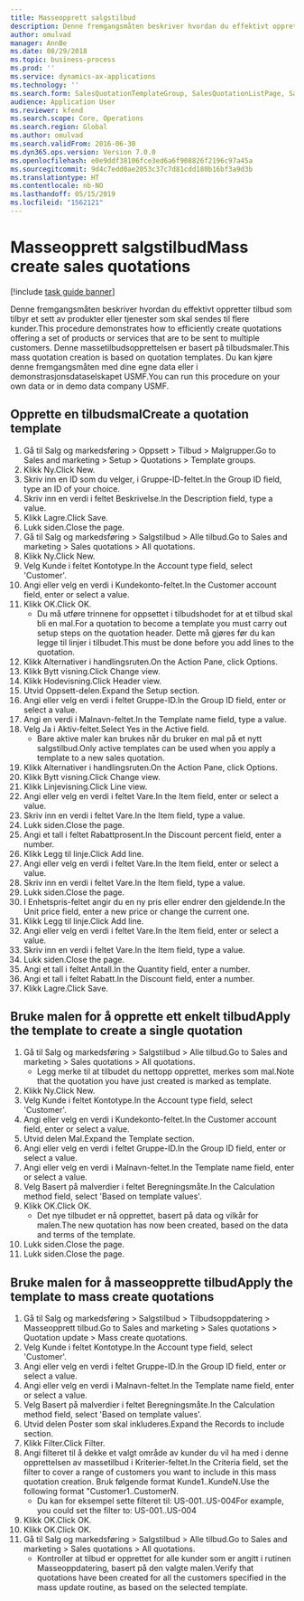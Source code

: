 ```yaml
---
title: Masseopprett salgstilbud
description: Denne fremgangsmåten beskriver hvordan du effektivt oppretter tilbud som tilbyr et sett av produkter eller tjenester som skal sendes til flere kunder.
author: omulvad
manager: AnnBe
ms.date: 08/29/2018
ms.topic: business-process
ms.prod: ''
ms.service: dynamics-ax-applications
ms.technology: ''
ms.search.form: SalesQuotationTemplateGroup, SalesQuotationListPage, SalesCreateQuotation, SalesQuotationTable, SysQueryForm
audience: Application User
ms.reviewer: kfend
ms.search.scope: Core, Operations
ms.search.region: Global
ms.author: omulvad
ms.search.validFrom: 2016-06-30
ms.dyn365.ops.version: Version 7.0.0
ms.openlocfilehash: e0e9ddf38106fce3ed6a6f908826f2196c97a45a
ms.sourcegitcommit: 9d4c7edd0ae2053c37c7d81cdd180b16bf3a9d3b
ms.translationtype: HT
ms.contentlocale: nb-NO
ms.lasthandoff: 05/15/2019
ms.locfileid: "1562121"
---
```

# <a name="mass-create-sales-quotations"></a><span data-ttu-id="8bc7e-103">Masseopprett salgstilbud</span><span class="sxs-lookup"><span data-stu-id="8bc7e-103">Mass create sales quotations</span></span>

[!include [task guide banner](../../includes/task-guide-banner.md)]

<span data-ttu-id="8bc7e-104">Denne fremgangsmåten beskriver hvordan du effektivt oppretter tilbud som tilbyr et sett av produkter eller tjenester som skal sendes til flere kunder.</span><span class="sxs-lookup"><span data-stu-id="8bc7e-104">This procedure demonstrates how to efficiently create quotations offering a set of products or services that are to be sent to multiple customers.</span></span> <span data-ttu-id="8bc7e-105">Denne massetilbudsopprettelsen er basert på tilbudsmaler.</span><span class="sxs-lookup"><span data-stu-id="8bc7e-105">This mass quotation creation is based on quotation templates.</span></span> <span data-ttu-id="8bc7e-106">Du kan kjøre denne fremgangsmåten med dine egne data eller i demonstrasjonsdataselskapet USMF.</span><span class="sxs-lookup"><span data-stu-id="8bc7e-106">You can run this procedure on your own data or in demo data company USMF.</span></span>


## <a name="create-a-quotation-template"></a><span data-ttu-id="8bc7e-107">Opprette en tilbudsmal</span><span class="sxs-lookup"><span data-stu-id="8bc7e-107">Create a quotation template</span></span>
1. <span data-ttu-id="8bc7e-108">Gå til Salg og markedsføring > Oppsett > Tilbud > Malgrupper.</span><span class="sxs-lookup"><span data-stu-id="8bc7e-108">Go to Sales and marketing > Setup > Quotations > Template groups.</span></span>
2. <span data-ttu-id="8bc7e-109">Klikk Ny.</span><span class="sxs-lookup"><span data-stu-id="8bc7e-109">Click New.</span></span>
3. <span data-ttu-id="8bc7e-110">Skriv inn en ID som du velger, i Gruppe-ID-feltet.</span><span class="sxs-lookup"><span data-stu-id="8bc7e-110">In the Group ID field, type an ID of your choice.</span></span>
4. <span data-ttu-id="8bc7e-111">Skriv inn en verdi i feltet Beskrivelse.</span><span class="sxs-lookup"><span data-stu-id="8bc7e-111">In the Description field, type a value.</span></span>
5. <span data-ttu-id="8bc7e-112">Klikk Lagre.</span><span class="sxs-lookup"><span data-stu-id="8bc7e-112">Click Save.</span></span>
6. <span data-ttu-id="8bc7e-113">Lukk siden.</span><span class="sxs-lookup"><span data-stu-id="8bc7e-113">Close the page.</span></span>
7. <span data-ttu-id="8bc7e-114">Gå til Salg og markedsføring > Salgstilbud > Alle tilbud.</span><span class="sxs-lookup"><span data-stu-id="8bc7e-114">Go to Sales and marketing > Sales quotations > All quotations.</span></span>
8. <span data-ttu-id="8bc7e-115">Klikk Ny.</span><span class="sxs-lookup"><span data-stu-id="8bc7e-115">Click New.</span></span>
9. <span data-ttu-id="8bc7e-116">Velg Kunde i feltet Kontotype.</span><span class="sxs-lookup"><span data-stu-id="8bc7e-116">In the Account type field, select 'Customer'.</span></span>
10. <span data-ttu-id="8bc7e-117">Angi eller velg en verdi i Kundekonto-feltet.</span><span class="sxs-lookup"><span data-stu-id="8bc7e-117">In the Customer account field, enter or select a value.</span></span>
11. <span data-ttu-id="8bc7e-118">Klikk OK.</span><span class="sxs-lookup"><span data-stu-id="8bc7e-118">Click OK.</span></span>
    * <span data-ttu-id="8bc7e-119">Du må utføre trinnene for oppsettet i tilbudshodet for at et tilbud skal bli en mal.</span><span class="sxs-lookup"><span data-stu-id="8bc7e-119">For a quotation to become a template you must carry out  setup steps on the quotation header.</span></span> <span data-ttu-id="8bc7e-120">Dette må gjøres før du kan legge til linjer i tilbudet.</span><span class="sxs-lookup"><span data-stu-id="8bc7e-120">This must be done before you add lines to the quotation.</span></span>   
12. <span data-ttu-id="8bc7e-121">Klikk Alternativer i handlingsruten.</span><span class="sxs-lookup"><span data-stu-id="8bc7e-121">On the Action Pane, click Options.</span></span>
13. <span data-ttu-id="8bc7e-122">Klikk Bytt visning.</span><span class="sxs-lookup"><span data-stu-id="8bc7e-122">Click Change view.</span></span>
14. <span data-ttu-id="8bc7e-123">Klikk Hodevisning.</span><span class="sxs-lookup"><span data-stu-id="8bc7e-123">Click Header view.</span></span>
15. <span data-ttu-id="8bc7e-124">Utvid Oppsett-delen.</span><span class="sxs-lookup"><span data-stu-id="8bc7e-124">Expand the Setup section.</span></span>
16. <span data-ttu-id="8bc7e-125">Angi eller velg en verdi i feltet Gruppe-ID.</span><span class="sxs-lookup"><span data-stu-id="8bc7e-125">In the Group ID field, enter or select a value.</span></span>
17. <span data-ttu-id="8bc7e-126">Angi en verdi i Malnavn-feltet.</span><span class="sxs-lookup"><span data-stu-id="8bc7e-126">In the Template name field, type a value.</span></span>
18. <span data-ttu-id="8bc7e-127">Velg Ja i Aktiv-feltet.</span><span class="sxs-lookup"><span data-stu-id="8bc7e-127">Select Yes in the Active field.</span></span>
    * <span data-ttu-id="8bc7e-128">Bare aktive maler kan brukes når du bruker en mal på et nytt salgstilbud.</span><span class="sxs-lookup"><span data-stu-id="8bc7e-128">Only active templates can be used when you apply a template to a new sales quotation.</span></span>  
19. <span data-ttu-id="8bc7e-129">Klikk Alternativer i handlingsruten.</span><span class="sxs-lookup"><span data-stu-id="8bc7e-129">On the Action Pane, click Options.</span></span>
20. <span data-ttu-id="8bc7e-130">Klikk Bytt visning.</span><span class="sxs-lookup"><span data-stu-id="8bc7e-130">Click Change view.</span></span>
21. <span data-ttu-id="8bc7e-131">Klikk Linjevisning.</span><span class="sxs-lookup"><span data-stu-id="8bc7e-131">Click Line view.</span></span>
22. <span data-ttu-id="8bc7e-132">Angi eller velg en verdi i feltet Vare.</span><span class="sxs-lookup"><span data-stu-id="8bc7e-132">In the Item field, enter or select a value.</span></span>
23. <span data-ttu-id="8bc7e-133">Skriv inn en verdi i feltet Vare.</span><span class="sxs-lookup"><span data-stu-id="8bc7e-133">In the Item field, type a value.</span></span>
24. <span data-ttu-id="8bc7e-134">Lukk siden.</span><span class="sxs-lookup"><span data-stu-id="8bc7e-134">Close the page.</span></span>
25. <span data-ttu-id="8bc7e-135">Angi et tall i feltet Rabattprosent.</span><span class="sxs-lookup"><span data-stu-id="8bc7e-135">In the Discount percent field, enter a number.</span></span>
26. <span data-ttu-id="8bc7e-136">Klikk Legg til linje.</span><span class="sxs-lookup"><span data-stu-id="8bc7e-136">Click Add line.</span></span>
27. <span data-ttu-id="8bc7e-137">Angi eller velg en verdi i feltet Vare.</span><span class="sxs-lookup"><span data-stu-id="8bc7e-137">In the Item field, enter or select a value.</span></span>
28. <span data-ttu-id="8bc7e-138">Skriv inn en verdi i feltet Vare.</span><span class="sxs-lookup"><span data-stu-id="8bc7e-138">In the Item field, type a value.</span></span>
29. <span data-ttu-id="8bc7e-139">Lukk siden.</span><span class="sxs-lookup"><span data-stu-id="8bc7e-139">Close the page.</span></span>
30. <span data-ttu-id="8bc7e-140">I Enhetspris-feltet angir du en ny pris eller endrer den gjeldende.</span><span class="sxs-lookup"><span data-stu-id="8bc7e-140">In the Unit price field, enter a new price or change the current one.</span></span>
31. <span data-ttu-id="8bc7e-141">Klikk Legg til linje.</span><span class="sxs-lookup"><span data-stu-id="8bc7e-141">Click Add line.</span></span>
32. <span data-ttu-id="8bc7e-142">Angi eller velg en verdi i feltet Vare.</span><span class="sxs-lookup"><span data-stu-id="8bc7e-142">In the Item field, enter or select a value.</span></span>
33. <span data-ttu-id="8bc7e-143">Skriv inn en verdi i feltet Vare.</span><span class="sxs-lookup"><span data-stu-id="8bc7e-143">In the Item field, type a value.</span></span>
34. <span data-ttu-id="8bc7e-144">Lukk siden.</span><span class="sxs-lookup"><span data-stu-id="8bc7e-144">Close the page.</span></span>
35. <span data-ttu-id="8bc7e-145">Angi et tall i feltet Antall.</span><span class="sxs-lookup"><span data-stu-id="8bc7e-145">In the Quantity field, enter a number.</span></span>
36. <span data-ttu-id="8bc7e-146">Angi et tall i feltet Rabatt.</span><span class="sxs-lookup"><span data-stu-id="8bc7e-146">In the Discount field, enter a number.</span></span>
37. <span data-ttu-id="8bc7e-147">Klikk Lagre.</span><span class="sxs-lookup"><span data-stu-id="8bc7e-147">Click Save.</span></span>

## <a name="apply-the-template-to-create-a-single-quotation"></a><span data-ttu-id="8bc7e-148">Bruke malen for å opprette ett enkelt tilbud</span><span class="sxs-lookup"><span data-stu-id="8bc7e-148">Apply the template to create a single quotation</span></span>
1. <span data-ttu-id="8bc7e-149">Gå til Salg og markedsføring > Salgstilbud > Alle tilbud.</span><span class="sxs-lookup"><span data-stu-id="8bc7e-149">Go to Sales and marketing > Sales quotations > All quotations.</span></span>
    * <span data-ttu-id="8bc7e-150">Legg merke til at tilbudet du nettopp opprettet, merkes som mal.</span><span class="sxs-lookup"><span data-stu-id="8bc7e-150">Note that the quotation you have just created is marked as template.</span></span>  
2. <span data-ttu-id="8bc7e-151">Klikk Ny.</span><span class="sxs-lookup"><span data-stu-id="8bc7e-151">Click New.</span></span>
3. <span data-ttu-id="8bc7e-152">Velg Kunde i feltet Kontotype.</span><span class="sxs-lookup"><span data-stu-id="8bc7e-152">In the Account type field, select 'Customer'.</span></span>
4. <span data-ttu-id="8bc7e-153">Angi eller velg en verdi i Kundekonto-feltet.</span><span class="sxs-lookup"><span data-stu-id="8bc7e-153">In the Customer account field, enter or select a value.</span></span>
5. <span data-ttu-id="8bc7e-154">Utvid delen Mal.</span><span class="sxs-lookup"><span data-stu-id="8bc7e-154">Expand the Template section.</span></span>
6. <span data-ttu-id="8bc7e-155">Angi eller velg en verdi i feltet Gruppe-ID.</span><span class="sxs-lookup"><span data-stu-id="8bc7e-155">In the Group ID field, enter or select a value.</span></span>
7. <span data-ttu-id="8bc7e-156">Angi eller velg en verdi i Malnavn-feltet.</span><span class="sxs-lookup"><span data-stu-id="8bc7e-156">In the Template name field, enter or select a value.</span></span>
8. <span data-ttu-id="8bc7e-157">Velg Basert på malverdier i feltet Beregningsmåte.</span><span class="sxs-lookup"><span data-stu-id="8bc7e-157">In the Calculation method field, select 'Based on template values'.</span></span>
9. <span data-ttu-id="8bc7e-158">Klikk OK.</span><span class="sxs-lookup"><span data-stu-id="8bc7e-158">Click OK.</span></span>
    * <span data-ttu-id="8bc7e-159">Det nye tilbudet er nå opprettet, basert på data og vilkår for malen.</span><span class="sxs-lookup"><span data-stu-id="8bc7e-159">The new quotation has now been created, based on the data and terms of the template.</span></span>  
10. <span data-ttu-id="8bc7e-160">Lukk siden.</span><span class="sxs-lookup"><span data-stu-id="8bc7e-160">Close the page.</span></span>
11. <span data-ttu-id="8bc7e-161">Lukk siden.</span><span class="sxs-lookup"><span data-stu-id="8bc7e-161">Close the page.</span></span>

## <a name="apply-the-template-to-mass-create-quotations"></a><span data-ttu-id="8bc7e-162">Bruke malen for å masseopprette tilbud</span><span class="sxs-lookup"><span data-stu-id="8bc7e-162">Apply the template to mass create quotations</span></span>
1. <span data-ttu-id="8bc7e-163">Gå til Salg og markedsføring > Salgstilbud > Tilbudsoppdatering > Masseopprett tilbud.</span><span class="sxs-lookup"><span data-stu-id="8bc7e-163">Go to Sales and marketing > Sales quotations > Quotation update > Mass create quotations.</span></span>
2. <span data-ttu-id="8bc7e-164">Velg Kunde i feltet Kontotype.</span><span class="sxs-lookup"><span data-stu-id="8bc7e-164">In the Account type field, select 'Customer'.</span></span>
3. <span data-ttu-id="8bc7e-165">Angi eller velg en verdi i feltet Gruppe-ID.</span><span class="sxs-lookup"><span data-stu-id="8bc7e-165">In the Group ID field, enter or select a value.</span></span>
4. <span data-ttu-id="8bc7e-166">Angi eller velg en verdi i Malnavn-feltet.</span><span class="sxs-lookup"><span data-stu-id="8bc7e-166">In the Template name field, enter or select a value.</span></span>
5. <span data-ttu-id="8bc7e-167">Velg Basert på malverdier i feltet Beregningsmåte.</span><span class="sxs-lookup"><span data-stu-id="8bc7e-167">In the Calculation method field, select 'Based on template values'.</span></span>
6. <span data-ttu-id="8bc7e-168">Utvid delen Poster som skal inkluderes.</span><span class="sxs-lookup"><span data-stu-id="8bc7e-168">Expand the Records to include section.</span></span>
7. <span data-ttu-id="8bc7e-169">Klikk Filter.</span><span class="sxs-lookup"><span data-stu-id="8bc7e-169">Click Filter.</span></span>
8. <span data-ttu-id="8bc7e-170">Angi filteret til å dekke et valgt område av kunder du vil ha med i denne opprettelsen av massetilbud i Kriterier-feltet.</span><span class="sxs-lookup"><span data-stu-id="8bc7e-170">In the Criteria field, set the filter to cover a range of customers you want to include in this mass quotation creation.</span></span> <span data-ttu-id="8bc7e-171">Bruk følgende format Kunde1..KundeN.</span><span class="sxs-lookup"><span data-stu-id="8bc7e-171">Use the following format "Customer1..CustomerN.</span></span>
    * <span data-ttu-id="8bc7e-172">Du kan for eksempel sette filteret til: US-001..US-004</span><span class="sxs-lookup"><span data-stu-id="8bc7e-172">For example, you could set the filter to: US-001..US-004</span></span>  
9. <span data-ttu-id="8bc7e-173">Klikk OK.</span><span class="sxs-lookup"><span data-stu-id="8bc7e-173">Click OK.</span></span>
10. <span data-ttu-id="8bc7e-174">Klikk OK.</span><span class="sxs-lookup"><span data-stu-id="8bc7e-174">Click OK.</span></span>
11. <span data-ttu-id="8bc7e-175">Gå til Salg og markedsføring > Salgstilbud > Alle tilbud.</span><span class="sxs-lookup"><span data-stu-id="8bc7e-175">Go to Sales and marketing > Sales quotations > All quotations.</span></span>
    * <span data-ttu-id="8bc7e-176">Kontroller at tilbud er opprettet for alle kunder som er angitt i rutinen Masseoppdatering, basert på den valgte malen.</span><span class="sxs-lookup"><span data-stu-id="8bc7e-176">Verify that quotations have been created for all the customers specified in the mass update routine, as based on the selected template.</span></span>  


